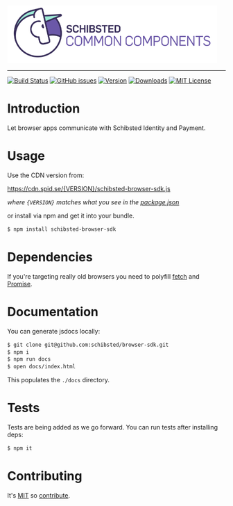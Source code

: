 ![Schibsted Common Components Logo](cc-logo.png)

---

[![Build Status](https://travis-ci.org/schibsted/browser-sdk.svg?branch=master)](https://travis-ci.org/schibsted/browser-sdk)
[![GitHub issues](https://img.shields.io/github/issues/schibsted/browser-sdk.svg)](https://github.com/schibsted/browser-sdk/issues)
[![Version](https://img.shields.io/npm/v/schibsted-browser-sdk.svg?style=flat-square)](http://npm.im/schibsted-browser-sdk)
[![Downloads](https://img.shields.io/npm/dm/schibsted-browser-sdk.svg?style=flat-square)](http://npm-stat.com/charts.html?package=schibsted-browser-sdk&from=2017-01-01)
[![MIT License](https://img.shields.io/'npm/l/schibsted-browser-sdk.svg?style=flat-square)](http://opensource.org/licenses/MIT)

# Introduction

Let browser apps communicate with Schibsted Identity and Payment.

# Usage

Use the CDN version from:

https://cdn.spid.se/{VERSION}/schibsted-browser-sdk.js

*where `{VERSION}` matches what you see in the [package.json](./package.json)*

or install via npm and get it into your bundle.

```bash
$ npm install schibsted-browser-sdk
```
# Dependencies

If you're targeting really old browsers you need to polyfill [fetch](https://github.com/github/fetch) and [Promise](https://github.com/stefanpenner/es6-promise).

# Documentation

You can generate jsdocs locally:

```bash
$ git clone git@github.com:schibsted/browser-sdk.git
$ npm i
$ npm run docs
$ open docs/index.html
```

This populates the `./docs` directory.

# Tests

Tests are being added as we go forward.
You can run tests after installing deps:

```bash
$ npm it
```

# Contributing

It's [MIT](LICENCE.md) so [contribute](CONTRIBUTING.md).
